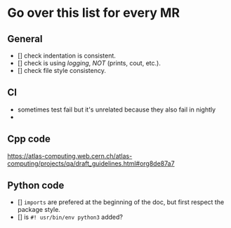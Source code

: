 # Go over this list for every MR

## General

- [] check indentation is consistent.
- [] check is using *logging*, *NOT* (prints, cout, etc.).
- [] check file style consistency.

## CI

- sometimes test fail but it's unrelated because they also fail in nightly
- 

## Cpp code

https://atlas-computing.web.cern.ch/atlas-computing/projects/qa/draft_guidelines.html#org8de87a7


## Python code

- [] `imports` are prefered at the beginning of the doc, but first respect the package style.
- [] is `#! usr/bin/env python3` added? 
